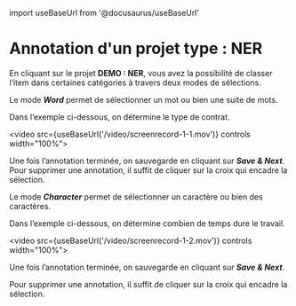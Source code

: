 import useBaseUrl from '@docusaurus/useBaseUrl'

# Annotation d'un projet type : NER

En cliquant sur le projet **DEMO : NER**, vous avez la possibilité de classer l’item dans certaines catégories à travers deux modes de sélections.

Le mode **_Word_** permet de sélectionner un mot ou bien une suite de mots.

Dans l’exemple ci-dessous, on détermine le type de contrat.

<video src={useBaseUrl('/video/screenrecord-1-1.mov')} controls width="100%"></video>

Une fois l’annotation terminée, on sauvegarde en cliquant sur **_Save & Next_**.
Pour supprimer une annotation, il suffit de cliquer sur la croix qui encadre la sélection.

Le mode **_Character_** permet de sélectionner un caractère ou bien des caractères.

Dans l’exemple ci-dessous, on détermine combien de temps dure le travail.

<video src={useBaseUrl('/video/screenrecord-1-2.mov')} controls width="100%"></video>

Une fois l’annotation terminée, on sauvegarde en cliquant sur **_Save & Next_**.

Pour supprimer une annotation, il suffit de cliquer sur la croix qui encadre la sélection.
